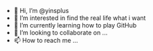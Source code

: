 - 👋 Hi, I’m @yinsplus
- 👀 I’m interested in find the real life what i want
- 🌱 I’m currently learning how to play GitHub
- 💞️ I’m looking to collaborate on ...
- 📫 How to reach me ...

<!---
yinsplus/yinsplus is a ✨ special ✨ repository because its `README.md` (this file) appears on your GitHub profile.
You can click the Preview link to take a look at your changes.
--->
